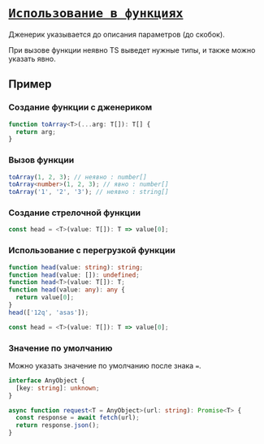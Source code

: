 # [`Использование в функциях`](../index.md)

Дженерик указывается до описания параметров (до скобок).

При вызове функции неявно TS выведет нужные типы, и также можно указать явно.

## Пример

### Создание функции с дженериком

```ts
function toArray<T>(...arg: T[]): T[] {
  return arg;
}
```

### Вызов функции

```ts
toArray(1, 2, 3); // неявно : number[]
toArray<number>(1, 2, 3); // явно : number[]
toArray('1', '2', '3'); // неявно : string[]
```

### Создание cтрелочной функции

```ts
const head = <T>(value: T[]): T => value[0];
```

### Использование с перегрузкой функции

```ts
function head(value: string): string;
function head(value: []): undefined;
function head<T>(value: T[]): T;
function head(value: any): any {
  return value[0];
}
head(['12q', 'asas']);

const head = <T>(value: T[]): T => value[0];
```

### Значение по умолчанию

Можно указать значение по умолчанию после знака `=`.

```ts
interface AnyObject {
  [key: string]: unknown;
}

async function request<T = AnyObject>(url: string): Promise<T> {
  const response = await fetch(url);
  return response.json();
}
```
